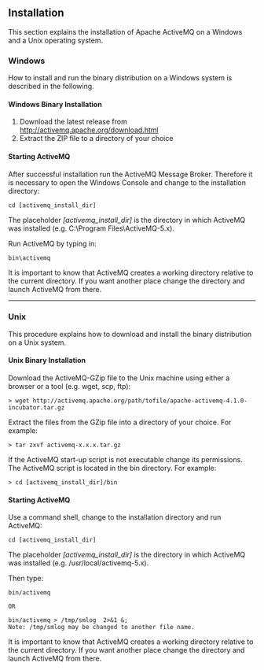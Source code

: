 ## Installation

This section explains the installation of Apache ActiveMQ on a Windows and a Unix operating system.


### Windows
How to install and run the binary distribution on a Windows system is described in the following.

#### Windows Binary Installation
 1. Download the latest release from http://activemq.apache.org/download.html
 2. Extract the ZIP file to a directory of your choice

#### Starting ActiveMQ
After successful installation run the ActiveMQ Message Broker. Therefore it is necessary to open the Windows Console and change to the installation directory:

    cd [activemq_install_dir]

The placeholder *[activemq_install_dir]* is the directory in which ActiveMQ was installed (e.g. C:\Program Files\ActiveMQ-5.x). 

Run ActiveMQ by typing in:

    bin\activemq

It is important to know that ActiveMQ creates a working directory relative to the current directory. If you want another place change the directory and launch ActiveMQ from there. 
 
----------

### Unix
This procedure explains how to download and install the binary distribution on a Unix system.

#### Unix Binary Installation
Download the ActiveMQ-GZip file to the Unix machine using either a browser or a tool (e.g. wget, scp, ftp):

    > wget http://activemq.apache.org/path/tofile/apache-activemq-4.1.0-incubator.tar.gz

Extract the files from the GZip file into a directory of your choice. For example:

    > tar zxvf activemq-x.x.x.tar.gz

If the ActiveMQ start-up script is not executable change its permissions. The ActiveMQ script is located in the bin directory. For example:

    > cd [activemq_install_dir]/bin

#### Starting ActiveMQ
Use a command shell, change to the installation directory and run ActiveMQ:

    cd [activemq_install_dir]

The placeholder *[activemq_install_dir]* is the directory in which ActiveMQ was installed (e.g. /usr/local/activemq-5.x).

Then type:

    bin/activemq
    
    OR
    
    bin/activemq > /tmp/smlog  2>&1 &;
    Note: /tmp/smlog may be changed to another file name.
    
It is important to know that ActiveMQ creates a working directory relative to the current directory. If you want another place change the directory and launch ActiveMQ from there.